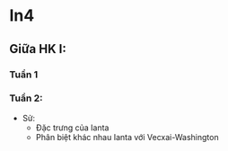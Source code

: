 # In4

## Giữa HK I:

### Tuần 1

### Tuần 2:

- Sử:
  - Đặc trưng của Ianta
  - Phân biệt khác nhau Ianta với Vecxai-Washington
